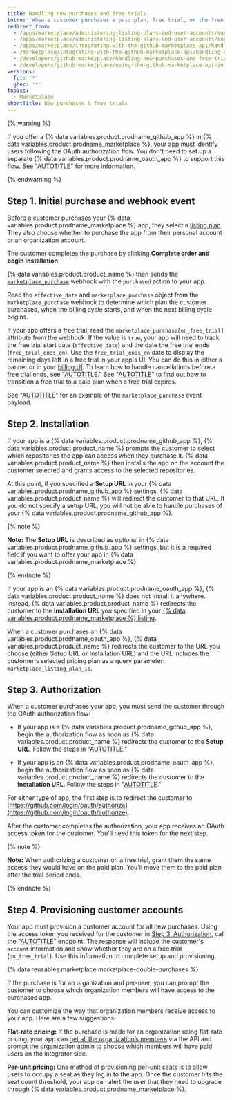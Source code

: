 ```yaml
---
title: Handling new purchases and free trials
intro: 'When a customer purchases a paid plan, free trial, or the free version of your {% data variables.product.prodname_marketplace %} app, you''ll receive the [`marketplace_purchase` event](/marketplace/integrating-with-the-github-marketplace-api/github-marketplace-webhook-events) webhook with the `purchased` action, which kicks off the purchasing flow.'
redirect_from:
  - /apps/marketplace/administering-listing-plans-and-user-accounts/supporting-purchase-plans-for-github-apps
  - /apps/marketplace/administering-listing-plans-and-user-accounts/supporting-purchase-plans-for-oauth-apps
  - /apps/marketplace/integrating-with-the-github-marketplace-api/handling-new-purchases-and-free-trials
  - /marketplace/integrating-with-the-github-marketplace-api/handling-new-purchases-and-free-trials
  - /developers/github-marketplace/handling-new-purchases-and-free-trials
  - /developers/github-marketplace/using-the-github-marketplace-api-in-your-app/handling-new-purchases-and-free-trials
versions:
  fpt: '*'
  ghec: '*'
topics:
  - Marketplace
shortTitle: New purchases & free trials
---
```

{% warning %}

If you offer a {% data variables.product.prodname_github_app %} in {% data variables.product.prodname_marketplace %}, your app must identify users following the OAuth authorization flow. You don't need to set up a separate {% data variables.product.prodname_oauth_app %} to support this flow. See "[AUTOTITLE](/apps/creating-github-apps/authenticating-with-a-github-app/identifying-and-authorizing-users-for-github-apps)" for more information.

{% endwarning %}

## Step 1. Initial purchase and webhook event

Before a customer purchases your {% data variables.product.prodname_marketplace %} app, they select a [listing plan](/apps/publishing-apps-to-github-marketplace/selling-your-app-on-github-marketplace/pricing-plans-for-github-marketplace-apps). They also choose whether to purchase the app from their personal account or an organization account.

The customer completes the purchase by clicking **Complete order and begin installation**.

{% data variables.product.product_name %} then sends the [`marketplace_purchase`](/webhooks-and-events/webhooks/webhook-events-and-payloads#marketplace_purchase) webhook with the `purchased` action to your app.

Read the `effective_date` and `marketplace_purchase` object from the `marketplace_purchase` webhook to determine which plan the customer purchased, when the billing cycle starts, and when the next billing cycle begins.

If your app offers a free trial, read the `marketplace_purchase[on_free_trial]` attribute from the webhook. If the value is `true`, your app will need to track the free trial start date (`effective_date`) and the date the free trial ends (`free_trial_ends_on`). Use the `free_trial_ends_on` date to display the remaining days left in a free trial in your app's UI. You can do this in either a banner or in your [billing UI](/apps/publishing-apps-to-github-marketplace/selling-your-app-on-github-marketplace/billing-customers#providing-billing-services-in-your-apps-ui). To learn how to handle cancellations before a free trial ends, see "[AUTOTITLE](/apps/publishing-apps-to-github-marketplace/using-the-github-marketplace-api-in-your-app/handling-plan-cancellations)." See "[AUTOTITLE](/apps/publishing-apps-to-github-marketplace/using-the-github-marketplace-api-in-your-app/handling-plan-changes)" to find out how to transition a free trial to a paid plan when a free trial expires.

See "[AUTOTITLE](/apps/publishing-apps-to-github-marketplace/using-the-github-marketplace-api-in-your-app/webhook-events-for-the-github-marketplace-api)" for an example of the `marketplace_purchase` event payload.

## Step 2. Installation

If your app is a {% data variables.product.prodname_github_app %}, {% data variables.product.product_name %} prompts the customer to select which repositories the app can access when they purchase it. {% data variables.product.product_name %} then installs the app on the account the customer selected  and grants access to the selected repositories.

At this point, if you specified a **Setup URL** in your {% data variables.product.prodname_github_app %} settings, {% data variables.product.product_name %} will redirect the customer to that URL. If you do not specify a setup URL, you will not be able to handle purchases of your {% data variables.product.prodname_github_app %}.

{% note %}

**Note:** The **Setup URL** is described as optional in {% data variables.product.prodname_github_app %} settings, but it is a required field if you want to offer your app in {% data variables.product.prodname_marketplace %}.

{% endnote %}

If your app is an {% data variables.product.prodname_oauth_app %}, {% data variables.product.product_name %} does not install it anywhere. Instead, {% data variables.product.product_name %} redirects the customer to the **Installation URL** you specified in your [{% data variables.product.prodname_marketplace %} listing](/apps/publishing-apps-to-github-marketplace/listing-an-app-on-github-marketplace/writing-a-listing-description-for-your-app#listing-urls).

When a customer purchases an {% data variables.product.prodname_oauth_app %}, {% data variables.product.product_name %} redirects the customer to the URL you choose (either Setup URL or Installation URL) and the URL includes the customer's selected pricing plan as a query parameter: `marketplace_listing_plan_id`.

## Step 3. Authorization

When a customer purchases your app, you must send the customer through the OAuth authorization flow:

* If your app is a {% data variables.product.prodname_github_app %}, begin the authorization flow as soon as {% data variables.product.product_name %} redirects the customer to the **Setup URL**. Follow the steps in "[AUTOTITLE](/apps/creating-github-apps/authenticating-with-a-github-app/identifying-and-authorizing-users-for-github-apps)."

* If your app is an {% data variables.product.prodname_oauth_app %}, begin the authorization flow as soon as {% data variables.product.product_name %} redirects the customer to the **Installation URL**. Follow the steps in "[AUTOTITLE](/apps/oauth-apps/building-oauth-apps/authorizing-oauth-apps)."

For either type of app, the first step is to redirect the customer to [https://github.com/login/oauth/authorize](https://github.com/login/oauth/authorize).

After the customer completes the authorization, your app receives an OAuth access token for the customer. You'll need this token for the next step.

{% note %}

**Note:** When authorizing a customer on a free trial, grant them the same access they would have on the paid plan.  You'll move them to the paid plan after the trial period ends.

{% endnote %}

## Step 4. Provisioning customer accounts

Your app must provision a customer account for all new purchases. Using the access token you received for the customer in [Step 3. Authorization](#step-3-authorization), call the "[AUTOTITLE](/rest/apps#list-subscriptions-for-the-authenticated-user)" endpoint. The response will include the customer's `account` information and show whether they are on a free trial (`on_free_trial`). Use this information to complete setup and provisioning.

{% data reusables.marketplace.marketplace-double-purchases %}

If the purchase is for an organization and per-user, you can prompt the customer to choose which organization members will have access to the purchased app.

You can customize the way that organization members receive access to your app. Here are a few suggestions:

**Flat-rate pricing:** If the purchase is made for an organization using flat-rate pricing, your app can [get all the organization’s members](/rest/orgs#list-organization-members) via the API and prompt the organization admin to choose which members will have paid users on the integrator side.

**Per-unit pricing:** One method of provisioning per-unit seats is to allow users to occupy a seat as they log in to the app. Once the customer hits the seat count threshold, your app can alert the user that they need to upgrade through {% data variables.product.prodname_marketplace %}.
